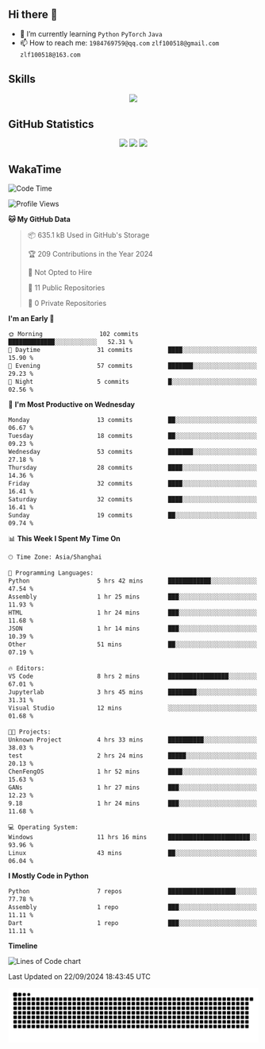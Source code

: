 ## Hi there 👋

- 🌱 I’m currently learning `Python` `PyTorch` `Java`
- 📫 How to reach me: `1984769759@qq.com` `zlf100518@gmail.com` `zlf100518@163.com`

## Skills
<div align="center"> <img src="https://skillicons.dev/icons?i=python,linux,git,github,html,css,js" /> </div>

## GitHub Statistics

<div align="center">
  <img src="https://github-readme-stats.vercel.app/api?username=mrcchenfeng&show_icons=true&theme=tokyonight" />
  <img src="https://github-readme-stats.vercel.app/api/top-langs/?username=mrcchenfeng&show_icons=true&theme=tokyonight" />
  <img src="https://github-readme-activity-graph.vercel.app/graph?username=mrcchenfeng&theme=xcode" />
</div>

## WakaTime

<!--START_SECTION:waka-->
![Code Time](http://img.shields.io/badge/Code%20Time-104%20hrs%2033%20mins-blue)

![Profile Views](http://img.shields.io/badge/Profile%20Views-3-blue)

**🐱 My GitHub Data** 

> 📦 635.1 kB Used in GitHub's Storage 
 > 
> 🏆 209 Contributions in the Year 2024
 > 
> 🚫 Not Opted to Hire
 > 
> 📜 11 Public Repositories 
 > 
> 🔑 0 Private Repositories 
 > 
**I'm an Early 🐤** 

```text
🌞 Morning                102 commits         █████████████░░░░░░░░░░░░   52.31 % 
🌆 Daytime                31 commits          ████░░░░░░░░░░░░░░░░░░░░░   15.90 % 
🌃 Evening                57 commits          ███████░░░░░░░░░░░░░░░░░░   29.23 % 
🌙 Night                  5 commits           █░░░░░░░░░░░░░░░░░░░░░░░░   02.56 % 
```
📅 **I'm Most Productive on Wednesday** 

```text
Monday                   13 commits          ██░░░░░░░░░░░░░░░░░░░░░░░   06.67 % 
Tuesday                  18 commits          ██░░░░░░░░░░░░░░░░░░░░░░░   09.23 % 
Wednesday                53 commits          ███████░░░░░░░░░░░░░░░░░░   27.18 % 
Thursday                 28 commits          ████░░░░░░░░░░░░░░░░░░░░░   14.36 % 
Friday                   32 commits          ████░░░░░░░░░░░░░░░░░░░░░   16.41 % 
Saturday                 32 commits          ████░░░░░░░░░░░░░░░░░░░░░   16.41 % 
Sunday                   19 commits          ██░░░░░░░░░░░░░░░░░░░░░░░   09.74 % 
```


📊 **This Week I Spent My Time On** 

```text
🕑︎ Time Zone: Asia/Shanghai

💬 Programming Languages: 
Python                   5 hrs 42 mins       ████████████░░░░░░░░░░░░░   47.54 % 
Assembly                 1 hr 25 mins        ███░░░░░░░░░░░░░░░░░░░░░░   11.93 % 
HTML                     1 hr 24 mins        ███░░░░░░░░░░░░░░░░░░░░░░   11.68 % 
JSON                     1 hr 14 mins        ███░░░░░░░░░░░░░░░░░░░░░░   10.39 % 
Other                    51 mins             ██░░░░░░░░░░░░░░░░░░░░░░░   07.19 % 

🔥 Editors: 
VS Code                  8 hrs 2 mins        █████████████████░░░░░░░░   67.01 % 
Jupyterlab               3 hrs 45 mins       ████████░░░░░░░░░░░░░░░░░   31.31 % 
Visual Studio            12 mins             ░░░░░░░░░░░░░░░░░░░░░░░░░   01.68 % 

🐱‍💻 Projects: 
Unknown Project          4 hrs 33 mins       ██████████░░░░░░░░░░░░░░░   38.03 % 
test                     2 hrs 24 mins       █████░░░░░░░░░░░░░░░░░░░░   20.13 % 
ChenFengOS               1 hr 52 mins        ████░░░░░░░░░░░░░░░░░░░░░   15.63 % 
GANs                     1 hr 27 mins        ███░░░░░░░░░░░░░░░░░░░░░░   12.23 % 
9.18                     1 hr 24 mins        ███░░░░░░░░░░░░░░░░░░░░░░   11.68 % 

💻 Operating System: 
Windows                  11 hrs 16 mins      ███████████████████████░░   93.96 % 
Linux                    43 mins             ██░░░░░░░░░░░░░░░░░░░░░░░   06.04 % 
```

**I Mostly Code in Python** 

```text
Python                   7 repos             ███████████████████░░░░░░   77.78 % 
Assembly                 1 repo              ███░░░░░░░░░░░░░░░░░░░░░░   11.11 % 
Dart                     1 repo              ███░░░░░░░░░░░░░░░░░░░░░░   11.11 % 
```



**Timeline**

![Lines of Code chart](https://raw.githubusercontent.com/mrcchenfeng/mrcchenfeng/main/assets/bar_graph.png)


 Last Updated on 22/09/2024 18:43:45 UTC
<!--END_SECTION:waka-->

<div align="center"><img src="./assets/github-snake-dark.svg" /></div>
